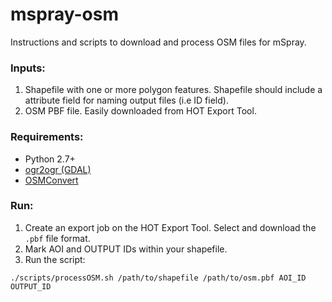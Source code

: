 # mspray-osm

Instructions and scripts to download and process OSM files for mSpray. 

### Inputs: 

1. Shapefile with one or more polygon features. Shapefile should include a attribute field for naming output files (i.e ID field).
2. OSM PBF file. Easily downloaded from HOT Export Tool. 

### Requirements: 

  - Python 2.7+
  - [ogr2ogr (GDAL)](http://www.gdal.org/ogr2ogr.html)
  - [OSMConvert](http://wiki.openstreetmap.org/wiki/Osmconvert)

### Run: 

1. Create an export job on the HOT Export Tool. Select and download the `.pbf` file format.
2. Mark AOI and OUTPUT IDs within your shapefile.
3. Run the script: 

  `./scripts/processOSM.sh /path/to/shapefile /path/to/osm.pbf AOI_ID OUTPUT_ID`